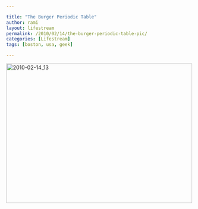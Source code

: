 ```yaml
---

title: "The Burger Periodic Table" 
author: rami
layout: lifestream 
permalink: /2010/02/14/the-burger-periodic-table-pic/
categories: [Lifestream]
tags: [boston, usa, geek]

---
```


<div class='p_embed p_image_embed'>
  <a href="http://139.59.20.41/wp-content/uploads/2011/12/2010-02-14_13-42-44-scaled-1000.jpg"><img alt="2010-02-14_13" height="375" src="http://139.59.20.41/wp-content/uploads/2011/12/2010-02-14_13-42-44-scaled-1000.jpg?w=300" width="500" /></a>
</div>
